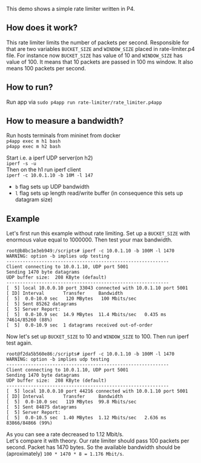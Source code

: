 This demo shows a simple rate limiter written in P4.

## How does it work? ##
This rate limiter limits the number of packets per second. Responsible for that are two variables
`BUCKET_SIZE` and `WINDOW_SIZE` placed in rate-limiter.p4 file. For instance now `BUCKET_SIZE` has value of 10 and `WINDOW_SIZE` has value of 100.
It means that 10 packets are passed in 100 ms window. It also means 100 packets per second.

## How to run? ##
Run app via `sudo p4app run rate-limiter/rate_limiter.p4app`

## How to measure a bandwidth? ##
Run hosts terminals from mininet from docker  
`p4app exec m h1 bash`  
`p4app exec m h2 bash`  

Start i.e. a iperf UDP server(on h2)  
`iperf -s -u`  
Then on the h1 run iperf client  
`iperf -c 10.0.1.10 -b 10M -l 147`  
- `b` flag sets up UDP bandwidth
- `l` flag sets up length read/write buffer (in consequence this sets up datagram size)

## Example ##
Let's first run this example without rate limiting. 
Set up a `BUCKET_SIZE` with enormous value equal to 1000000.
Then test your max bandwidth.  
```
root@b8bc1e3eb949:/scripts# iperf -c 10.0.1.10 -b 100M -l 1470
WARNING: option -b implies udp testing
------------------------------------------------------------
Client connecting to 10.0.1.10, UDP port 5001
Sending 1470 byte datagrams
UDP buffer size:  208 KByte (default)
------------------------------------------------------------
[  5] local 10.0.0.10 port 33043 connected with 10.0.1.10 port 5001
[ ID] Interval       Transfer     Bandwidth
[  5]  0.0-10.0 sec   120 MBytes   100 Mbits/sec
[  5] Sent 85262 datagrams
[  5] Server Report:
[  5]  0.0-10.9 sec  14.9 MBytes  11.4 Mbits/sec   0.435 ms 74614/85260 (88%)
[  5]  0.0-10.9 sec  1 datagrams received out-of-order
```

Now let's set up `BUCKET_SIZE` to 10 and `WINDOW_SIZE` to 100. Then run iperf test again.  
```
root@f2da5b560e86:/scripts# iperf -c 10.0.1.10 -b 100M -l 1470
WARNING: option -b implies udp testing
------------------------------------------------------------
Client connecting to 10.0.1.10, UDP port 5001
Sending 1470 byte datagrams
UDP buffer size:  208 KByte (default)
------------------------------------------------------------
[  5] local 10.0.0.10 port 44216 connected with 10.0.1.10 port 5001
[ ID] Interval       Transfer     Bandwidth
[  5]  0.0-10.0 sec   119 MBytes  99.8 Mbits/sec
[  5] Sent 84875 datagrams
[  5] Server Report:
[  5]  0.0-10.5 sec  1.40 MBytes  1.12 Mbits/sec   2.636 ms 83866/84866 (99%)
```

As you can see a rate decreased to 1.12 Mbit/s.  
Let's compare it with theory. Our rate limiter should pass 100 packets per second. Packet has 1470 bytes.
So the available bandwidth should be (aproximately) `100 * 1470 * 8 = 1.176 Mbit/s`. 